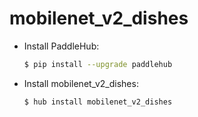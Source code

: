 # mobilenet_v2_dishes
* Install PaddleHub: 

    ```bash
    $ pip install --upgrade paddlehub
    ```

* Install mobilenet_v2_dishes: 

    ```bash
    $ hub install mobilenet_v2_dishes
    ```
